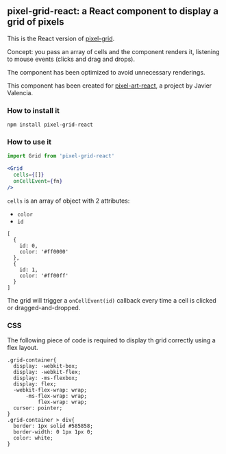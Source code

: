 ## pixel-grid-react: a React component to display a grid of pixels

This is the React version of [pixel-grid](https://github.com/michaelrambeau/pixel-grid).


Concept: you pass an array of cells and the component renders it, listening to mouse events (clicks and drag and drops).

The component has been optimized to avoid unnecessary renderings.

This component has been created for [pixel-art-react](https://github.com/jvalen/pixel-art-react), a project by Javier Valencia.

### How to install it

```
npm install pixel-grid-react
```

### How to use it

```js
import Grid from 'pixel-grid-react'
```

```jsx
<Grid
  cells={[]}
  onCellEvent={fn}
/>
```

`cells` is an array of object with 2 attributes:
* `color`
* `id`

```
[
  {
    id: 0,
    color: '#ff0000'
  },
  {
    id: 1,
    color: '#ff00ff'
  }
]
```

The grid will trigger a `onCellEvent(id)` callback every time a cell is clicked or dragged-and-dropped.

### CSS

The following piece of code is required to display th grid correctly using a flex layout.

```
.grid-container{
  display: -webkit-box;
  display: -webkit-flex;
  display: -ms-flexbox;
  display: flex;
  -webkit-flex-wrap: wrap;
      -ms-flex-wrap: wrap;
          flex-wrap: wrap;
  cursor: pointer;
}
.grid-container > div{
  border: 1px solid #585858;
  border-width: 0 1px 1px 0;
  color: white;
}
```
